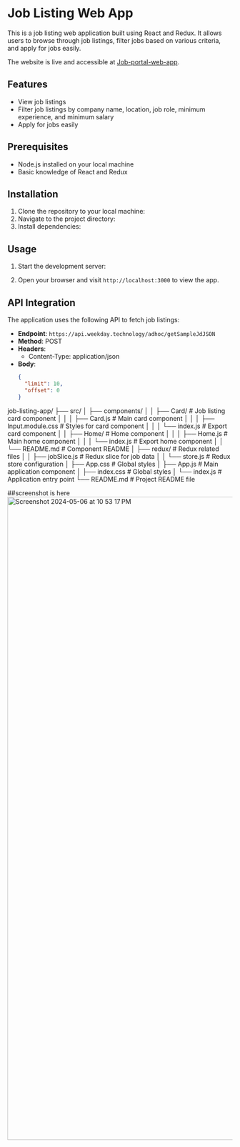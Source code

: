 # Job Listing Web App  

This is a job listing web application built using React and Redux. It allows users to browse through job listings, filter jobs based on various criteria, and apply for jobs easily.

The website is live and accessible at [Job-portal-web-app](https://job-portal-project-rosy.vercel.app/).

## Features

- View job listings
- Filter job listings by company name, location, job role, minimum experience, and minimum salary
- Apply for jobs easily

## Prerequisites

- Node.js installed on your local machine
- Basic knowledge of React and Redux

## Installation

1. Clone the repository to your local machine:
2. Navigate to the project directory:
3. Install dependencies:

## Usage

1. Start the development server:
   
2. Open your browser and visit `http://localhost:3000` to view the app.

## API Integration

The application uses the following API to fetch job listings:

- **Endpoint**: `https://api.weekday.technology/adhoc/getSampleJdJSON`
- **Method**: POST
- **Headers**:
  - Content-Type: application/json
- **Body**:
  ```json
  {
    "limit": 10,
    "offset": 0
  }

job-listing-app/
  ├── src/
  │   ├── components/
  │   │   ├── Card/            # Job listing card component
  │   │   │   ├── Card.js      # Main card component
  │   │   │   ├── Input.module.css  # Styles for card component
  │   │   │   └── index.js     # Export card component
  │   │   ├── Home/            # Home component
  │   │   │   ├── Home.js      # Main home component
  │   │   │   └── index.js     # Export home component
  │   │   └── README.md        # Component README
  │   ├── redux/               # Redux related files
  │   │   ├── jobSlice.js      # Redux slice for job data
  │   │   └── store.js         # Redux store configuration
  │   ├── App.css              # Global styles
  │   ├── App.js               # Main application component
  │   ├── index.css            # Global styles
  │   └── index.js             # Application entry point
  └── README.md                # Project README file

##screenshot is here
<img width="1440" alt="Screenshot 2024-05-06 at 10 53 17 PM" src="https://github.com/supriya224/job-portal-project/assets/52038704/2f46b9d3-f8b8-41d8-be18-1e97b7217e79">

